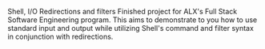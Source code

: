 Shell, I/O Redirections and filters
Finished project for ALX's Full Stack Software Engineering program. This aims to demonstrate to you how to use standard input and output while utilizing Shell's command and filter syntax in conjunction with redirections.
